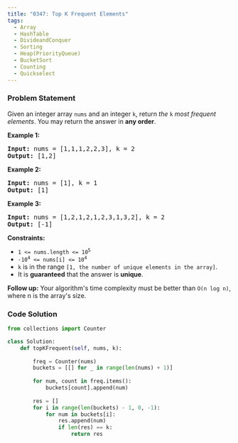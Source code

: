 ```yaml
---
title: "0347: Top K Frequent Elements"
tags:
  - Array
  - HashTable
  - DivideandConquer
  - Sorting
  - Heap(PriorityQueue)
  - BucketSort
  - Counting
  - Quickselect
---
```

### Problem Statement

<p>Given an integer array <code>nums</code> and an integer <code>k</code>, return <em>the</em> <code>k</code> <em>most frequent elements</em>. You may return the answer in <strong>any order</strong>.</p>


<p><strong class="example">Example 1:</strong></p>

<pre>
<strong>Input:</strong> nums = [1,1,1,2,2,3], k = 2
<strong>Output:</strong> [1,2]
</pre>

<p><strong class="example">Example 2:</strong></p>

<pre>
<strong>Input:</strong> nums = [1], k = 1
<strong>Output:</strong> [1]
</pre>

<p><strong class="example">Example 3:</strong></p>

<pre>
<strong>Input:</strong> nums = [1,2,1,2,1,2,3,1,3,2], k = 2
<strong>Output:</strong> [-1]
</pre>


<p><strong>Constraints:</strong></p>

<ul>
	<li><code>1 &lt;= nums.length &lt;= 10<sup>5</sup></code></li>
	<li><code>-10<sup>4</sup> &lt;= nums[i] &lt;= 10<sup>4</sup></code></li>
	<li><code>k</code> is in the range <code>[1, the number of unique elements in the array]</code>.</li>
	<li>It is <strong>guaranteed</strong> that the answer is <strong>unique</strong>.</li>
</ul>


<p><strong>Follow up:</strong> Your algorithm&#39;s time complexity must be better than <code>O(n log n)</code>, where n is the array&#39;s size.</p>


### Code Solution

```python
from collections import Counter

class Solution:
    def topKFrequent(self, nums, k):
        
        freq = Counter(nums)
        buckets = [[] for _ in range(len(nums) + 1)]
        
        for num, count in freq.items():
            buckets[count].append(num)
        
        res = []
        for i in range(len(buckets) - 1, 0, -1):
            for num in buckets[i]:
                res.append(num)
                if len(res) == k:
                    return res
```

